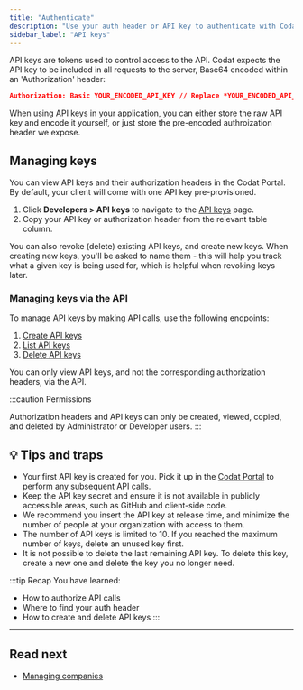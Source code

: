 ```yaml
---
title: "Authenticate"
description: "Use your auth header or API key to authenticate with Codat's APIs"
sidebar_label: "API keys"
---
```


API keys are tokens used to control access to the API. Codat expects the API key to be included in all requests to the server, Base64 encoded within an 'Authorization' header:

```json
Authorization: Basic YOUR_ENCODED_API_KEY // Replace *YOUR_ENCODED_API_KEY* with your API key, Base64 encoded
```

When using API keys in your application, you can either store the raw API key and encode it yourself, or just store the pre-encoded authroization header we expose.

## Managing keys

You can view API keys and their authorization headers in the Codat Portal. By default, your client will come with one API key pre-provisioned.

1. Click **Developers > API keys** to navigate to the [API keys](https://app.codat.io/developers/api-keys) page.
2. Copy your API key or authorization header from the relevant table column.

You can also revoke (delete) existing API keys, and create new keys. When creating new keys, you'll be asked to name them - this will help you track what a given key is being used for, which is helpful when revoking keys later.

### Managing keys via the API

To manage API keys by making API calls, use the following endpoints:

1. [Create API keys](https://docs.codat.io/platform-api#/operations/create-api-key)
2. [List API keys](https://docs.codat.io/platform-api#/operations/list-api-keys)
3. [Delete API keys](https://docs.codat.io/platform-api#/operations/delete-api-key)

You can only view API keys, and not the corresponding authorization headers, via the API.


:::caution Permissions

Authorization headers and API keys can only be created, viewed, copied, and deleted by Administrator or Developer users.
:::

## 💡 Tips and traps

- Your first API key is created for you. Pick it up in the [Codat Portal](https://app.codat.io/developers/api-keys) to perform any subsequent API calls.
- Keep the API key secret and ensure it is not available in publicly accessible areas, such as GitHub and client-side code. 
- We recommend you insert the API key at release time, and minimize the number of people at your organization with access to them.
- The number of API keys is limited to 10. If you reached the maximum number of keys, delete an unused key first.
- It is not possible to delete the last remaining API key. To delete this key, create a new one and delete the key you no longer need.

:::tip Recap
You have learned:
- How to authorize API calls
- Where to find your auth header
- How to create and delete API keys
:::

---

## Read next

- [Managing companies](/using-the-api/managing-companies)
